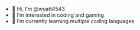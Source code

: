 - 👋 Hi, I’m @wyatt4543
- 👀 I’m interested in coding and gaming
- 🌱 I’m currently learning multiple coding languages

<!---
wyatt4543/wyatt4543 is a ✨ special ✨ repository because its `README.md` (this file) appears on your GitHub profile.
You can click the Preview link to take a look at your changes.
--->

